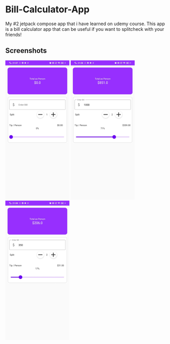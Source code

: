 # Bill-Calculator-App
My #2 jetpack compose app that i have learned on udemy course. This app is a bill calculator app that can be useful if you want to splitcheck with your friends!

## Screenshots
<p>
<img src="https://github.com/riskiilyas/Bill-Calculator-App/blob/master/assets/e522c01f-0901-4730-ba38-7790451b7e9d.jpg" width="200"/>
<img src="https://github.com/riskiilyas/Bill-Calculator-App/blob/master/assets/93f8a155-569a-4ef4-a110-8117efd55086.jpg" width="200"/>
<img src="https://github.com/riskiilyas/Bill-Calculator-App/blob/master/assets/36fa95c5-7cd2-478a-b308-1e4234480f29.jpg" width="200"/>
</p>
